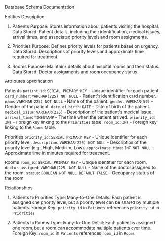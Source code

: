  Database Schema Documentation

 Entities Description

 1. Patients
 Purpose: Stores information about patients visiting the hospital.
 Data Stored: Patient details, including their identification, medical issues, arrival times, and associated priority levels and room assignments.

2. Priorities
 Purpose: Defines priority levels for patients based on urgency.
 Data Stored: Descriptions of priority levels and approximate time required for treatment.

 3. Rooms
 Purpose: Maintains details about hospital rooms and their status.
 Data Stored: Doctor assignments and room occupancy status.

  Attributes Specification

 Patients
 `patient_id`: `SERIAL PRIMARY KEY` - Unique identifier for each patient.
 `card_number`: `VARCHAR(225) NOT NULL` - Patient's identification card number.
 `name`: `VARCHAR(225) NOT NULL` - Name of the patient.
 `gender`: `VARCHAR(50)` - Gender of the patient.
 `date_of_birth`: `DATE` - Date of birth of the patient.
 `medical_issue`: `VARCHAR(225)` - Description of the patient's medical issue.
 `arrival_time`: `TIMESTAMP` - The time when the patient arrived.
 `priority_id`: `INT` - Foreign key linking to the `Priorities` table.
 `room_id`: `INT` - Foreign key linking to the `Rooms` table.

 Priorities
 `priority_id`: `SERIAL PRIMARY KEY` - Unique identifier for each priority level.
 `description`: `VARCHAR(225) NOT NULL` - Description of the priority level (e.g., High, Medium, Low).
 `approximate_time`: `INT NOT NULL` - Approximate time in minutes required for treatment.

 Rooms
 `room_id`: `SERIAL PRIMARY KEY` - Unique identifier for each room.
 `doctor_assigned`: `VARCHAR(225) NOT NULL` - Name of the doctor assigned to the room.
 `status`: `BOOLEAN NOT NULL DEFAULT FALSE` - Occupancy status of the room 

 Relationships

 1. Patients to Priorities
 Type: Many-to-One
 Details: Each patient is assigned one priority level, but a priority level can be shared by multiple patients.
 Foreign Key: `priority_id` in `Patients` references `priority_id` in `Priorities`.

 2. Patients to Rooms
 Type: Many-to-One
 Detail: Each patient is assigned one room, but a room can accommodate multiple patients over time.
 Foreign Key: `room_id` in `Patients` references `room_id` in `Rooms`
